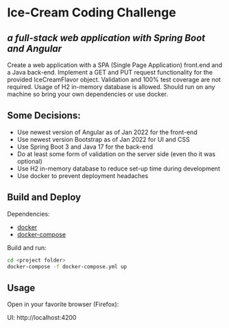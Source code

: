 # Ice-Cream Coding Challenge
## _a full-stack web application with Spring Boot and Angular_


Create a web application with a SPA (Single Page Application) front.end and a Java back-end. Implement a GET and PUT request functionality for the provided IceCreamFlavor object. Validation and 100% test coverage are not required. Usage of H2 in-memory database is allowed. Should run on any machine so bring your own dependencies or use docker.


## Some Decisions:

- Use newest version of Angular as of Jan 2022 for the front-end
- Use newest version Bootstrap as of Jan 2022 for UI and CSS 
- Use Spring Boot 3 and Java 17 for the back-end
- Do at least some form of validation on the server side (even tho it was optional)
- Use H2 in-memory database to reduce set-up time during development
- Use docker to prevent deployment headaches

## Build and Deploy

Dependencies:
- [docker](https://docs.docker.com/get-docker/)
- [docker-compose](https://docs.docker.com/compose/install/)

Build and run:
```sh
cd <project folder>
docker-compose -f docker-compose.yml up
```

## Usage

Open in your favorite browser (Firefox):

UI: http://localhost:4200


